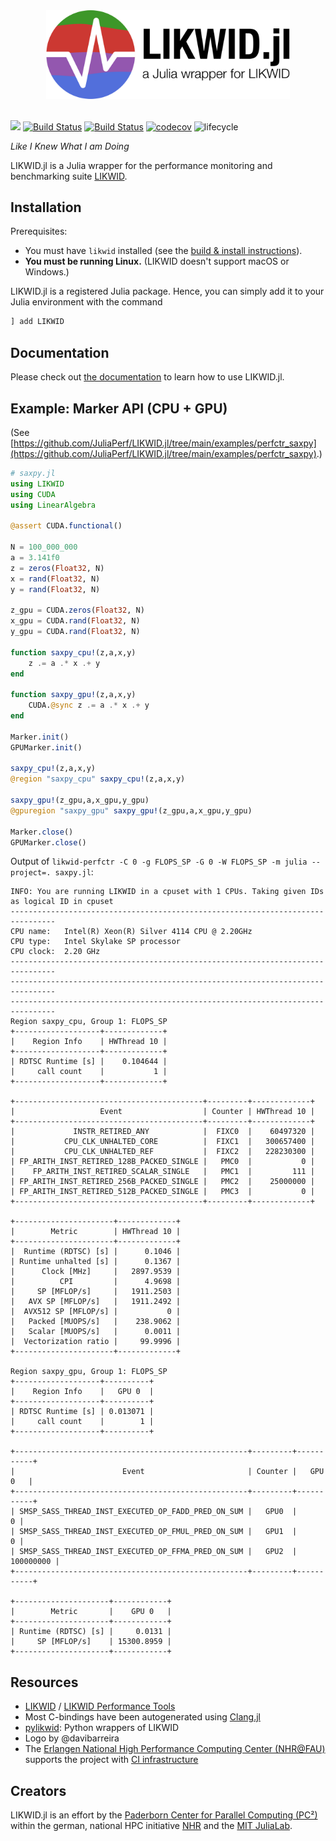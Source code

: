 <div align="center">
  <img width="390px" src="https://raw.githubusercontent.com/JuliaPerf/LIKWID.jl/main/docs/src/assets/logo_with_txt_white_border.png">
</div>

<br>

[![](https://img.shields.io/badge/docs-dev-blue.svg)](https://juliaperf.github.io/LIKWID.jl/dev/)
[![Build Status](https://github.com/JuliaPerf/LIKWID.jl/workflows/CI/badge.svg)](https://github.com/JuliaPerf/LIKWID.jl/actions)
[![Build Status](https://gitlab.rrze.fau.de/ub55yzis/LIKWID.jl/badges/main/pipeline.svg?key_text=NHR@FAU&key_width=70)](https://gitlab.rrze.fau.de/ub55yzis/LIKWID.jl/-/pipelines)
[![codecov](https://codecov.io/gh/JuliaPerf/LIKWID.jl/branch/main/graph/badge.svg?token=Ze61CbGoO5)](https://codecov.io/gh/JuliaPerf/LIKWID.jl)
![lifecycle](https://img.shields.io/badge/lifecycle-maturing-blue.svg)

*Like I Knew What I am Doing*

LIKWID.jl is a Julia wrapper for the performance monitoring and benchmarking suite [LIKWID](https://github.com/RRZE-HPC/likwid).

## Installation

Prerequisites:
* You must have `likwid` installed (see the [build & install instructions](https://github.com/RRZE-HPC/likwid#download-build-and-install)).
* **You must be running Linux.** (LIKWID doesn't support macOS or Windows.)

LIKWID.jl is a registered Julia package. Hence, you can simply add it to your Julia environment with the command
```julia
] add LIKWID
```

## Documentation

Please check out [the documentation](https://juliaperf.github.io/LIKWID.jl/dev/) to learn how to use LIKWID.jl.

## Example: Marker API (CPU + GPU)

(See [https://github.com/JuliaPerf/LIKWID.jl/tree/main/examples/perfctr_saxpy](https://github.com/JuliaPerf/LIKWID.jl/tree/main/examples/perfctr_saxpy).)

```julia
# saxpy.jl
using LIKWID
using CUDA
using LinearAlgebra

@assert CUDA.functional()

N = 100_000_000
a = 3.141f0
z = zeros(Float32, N)
x = rand(Float32, N)
y = rand(Float32, N)

z_gpu = CUDA.zeros(Float32, N)
x_gpu = CUDA.rand(Float32, N)
y_gpu = CUDA.rand(Float32, N)

function saxpy_cpu!(z,a,x,y)
    z .= a .* x .+ y
end

function saxpy_gpu!(z,a,x,y)
    CUDA.@sync z .= a .* x .+ y
end

Marker.init()
GPUMarker.init()

saxpy_cpu!(z,a,x,y)
@region "saxpy_cpu" saxpy_cpu!(z,a,x,y)

saxpy_gpu!(z_gpu,a,x_gpu,y_gpu)
@gpuregion "saxpy_gpu" saxpy_gpu!(z_gpu,a,x_gpu,y_gpu)

Marker.close()
GPUMarker.close()
```

Output of `likwid-perfctr -C 0 -g FLOPS_SP -G 0 -W FLOPS_SP -m julia --project=. saxpy.jl`:
```
INFO: You are running LIKWID in a cpuset with 1 CPUs. Taking given IDs as logical ID in cpuset
--------------------------------------------------------------------------------
CPU name:	Intel(R) Xeon(R) Silver 4114 CPU @ 2.20GHz
CPU type:	Intel Skylake SP processor
CPU clock:	2.20 GHz
--------------------------------------------------------------------------------
--------------------------------------------------------------------------------
--------------------------------------------------------------------------------
Region saxpy_cpu, Group 1: FLOPS_SP
+-------------------+-------------+
|    Region Info    | HWThread 10 |
+-------------------+-------------+
| RDTSC Runtime [s] |    0.104644 |
|     call count    |           1 |
+-------------------+-------------+

+------------------------------------------+---------+-------------+
|                   Event                  | Counter | HWThread 10 |
+------------------------------------------+---------+-------------+
|             INSTR_RETIRED_ANY            |  FIXC0  |    60497320 |
|           CPU_CLK_UNHALTED_CORE          |  FIXC1  |   300657400 |
|           CPU_CLK_UNHALTED_REF           |  FIXC2  |   228230300 |
| FP_ARITH_INST_RETIRED_128B_PACKED_SINGLE |   PMC0  |           0 |
|    FP_ARITH_INST_RETIRED_SCALAR_SINGLE   |   PMC1  |         111 |
| FP_ARITH_INST_RETIRED_256B_PACKED_SINGLE |   PMC2  |    25000000 |
| FP_ARITH_INST_RETIRED_512B_PACKED_SINGLE |   PMC3  |           0 |
+------------------------------------------+---------+-------------+

+----------------------+-------------+
|        Metric        | HWThread 10 |
+----------------------+-------------+
|  Runtime (RDTSC) [s] |      0.1046 |
| Runtime unhalted [s] |      0.1367 |
|      Clock [MHz]     |   2897.9539 |
|          CPI         |      4.9698 |
|     SP [MFLOP/s]     |   1911.2503 |
|   AVX SP [MFLOP/s]   |   1911.2492 |
|  AVX512 SP [MFLOP/s] |           0 |
|   Packed [MUOPS/s]   |    238.9062 |
|   Scalar [MUOPS/s]   |      0.0011 |
|  Vectorization ratio |     99.9996 |
+----------------------+-------------+

Region saxpy_gpu, Group 1: FLOPS_SP
+-------------------+----------+
|    Region Info    |   GPU 0  |
+-------------------+----------+
| RDTSC Runtime [s] | 0.013071 |
|     call count    |        1 |
+-------------------+----------+

+----------------------------------------------------+---------+-----------+
|                        Event                       | Counter |   GPU 0   |
+----------------------------------------------------+---------+-----------+
| SMSP_SASS_THREAD_INST_EXECUTED_OP_FADD_PRED_ON_SUM |   GPU0  |         0 |
| SMSP_SASS_THREAD_INST_EXECUTED_OP_FMUL_PRED_ON_SUM |   GPU1  |         0 |
| SMSP_SASS_THREAD_INST_EXECUTED_OP_FFMA_PRED_ON_SUM |   GPU2  | 100000000 |
+----------------------------------------------------+---------+-----------+

+---------------------+------------+
|        Metric       |    GPU 0   |
+---------------------+------------+
| Runtime (RDTSC) [s] |     0.0131 |
|     SP [MFLOP/s]    | 15300.8959 |
+---------------------+------------+
```

## Resources

* [LIKWID](https://github.com/RRZE-HPC/likwid) / [LIKWID Performance Tools](https://hpc.fau.de/research/tools/likwid/)
* Most C-bindings have been autogenerated using [Clang.jl](https://github.com/JuliaInterop/Clang.jl)
* [pylikwid](https://github.com/RRZE-HPC/pylikwid): Python wrappers of LIKWID
* Logo by @davibarreira
* The [Erlangen National High Performance Computing Center (NHR@FAU)](https://hpc.fau.de/) supports the project with [CI infrastructure](https://gitlab.rrze.fau.de/ub55yzis/LIKWID.jl/-/pipelines)

## Creators

LIKWID.jl is an effort by the [Paderborn Center for Parallel Computing (PC²)](https://pc2.uni-paderborn.de) within the german, national HPC initiative [NHR](https://www.nhr-gs.de/) and the [MIT JuliaLab](https://julia.mit.edu/).

